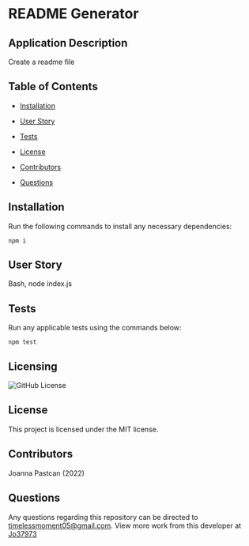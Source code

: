 # README Generator
  
  ## Application Description

  Create a readme file

  ## Table of Contents

  * [Installation](#install)

  * [User Story](#userStory)

  * [Tests](#tests)

  * [License](#license)

  * [Contributors](#contributors)

  * [Questions](#questions)



  ## Installation

  Run the following commands to install any necessary dependencies:

  ```
  npm i
  ```

  ## User Story

  Bash, node index.js

  ## Tests

  Run any applicable tests using the commands below:

  ```
  npm test
  ```

  ## Licensing

  ![GitHub License](https://img.shields.io/badge/license-MIT-blue.svg)
  ## License

This project is licensed under the MIT license.
  
  ## Contributors

  Joanna Pastcan (2022)

  ## Questions

  Any questions regarding this repository can be directed to timelessmoment05@gmail.com.
  View more work from this developer at [Jo37973](https://github.com/Jo37973/)

  